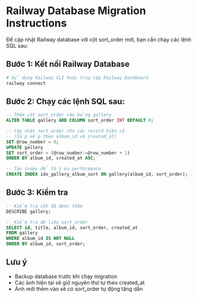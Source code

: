 # Railway Database Migration Instructions

Để cập nhật Railway database với cột sort_order mới, bạn cần chạy các lệnh SQL sau:

## Bước 1: Kết nối Railway Database
```bash
# Sử dụng Railway CLI hoặc truy cập Railway Dashboard
railway connect
```

## Bước 2: Chạy các lệnh SQL sau:

```sql
-- Thêm cột sort_order vào bảng gallery
ALTER TABLE gallery ADD COLUMN sort_order INT DEFAULT 0;

-- Cập nhật sort_order cho các record hiện có
-- (Sắp xếp theo album_id và created_at)
SET @row_number = 0;
UPDATE gallery 
SET sort_order = (@row_number:=@row_number + 1)
ORDER BY album_id, created_at ASC;

-- Tạo index để tối ưu performance
CREATE INDEX idx_gallery_album_sort ON gallery(album_id, sort_order);
```

## Bước 3: Kiểm tra
```sql
-- Kiểm tra cột đã được thêm
DESCRIBE gallery;

-- Kiểm tra dữ liệu sort_order
SELECT id, title, album_id, sort_order, created_at 
FROM gallery 
WHERE album_id IS NOT NULL 
ORDER BY album_id, sort_order;
```

## Lưu ý
- Backup database trước khi chạy migration
- Các ảnh hiện tại sẽ giữ nguyên thứ tự theo created_at
- Ảnh mới thêm vào sẽ có sort_order tự động tăng dần
